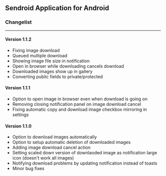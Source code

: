 ## Sendroid Application for Android

### Changelist
---
#### Version 1.1.2
* Fixing image download
* Queued multiple download
* Showing image file size in notification
* Open in browser while downloading cancels download
* Downloaded images show up in gallery
* Converting public fields to private/protected

#### Version 1.1.1
* Option to open image in browser even when download is going on
* Removing closing notification panel on image download cancel
* Fixing automatic copy and download image checkbox mirroring in settings

#### Version 1.1.0
* Option to download images automatically
* Option to setup automatic deletion of downloaded images
* Adding image download cancel action
* Setting scaled down version of downlaoded image as notification large icon (doesn't work all images)
* Notifying download problems by updating notification instead of toasts
* Minor bug fixes
